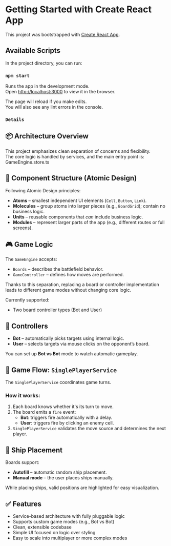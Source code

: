 # Getting Started with Create React App

This project was bootstrapped with [Create React App](https://github.com/facebook/create-react-app).

## Available Scripts

In the project directory, you can run:

### `npm start`

Runs the app in the development mode.\
Open [http://localhost:3000](http://localhost:3000) to view it in the browser.

The page will reload if you make edits.\
You will also see any lint errors in the console.


### `Details`

## 📦 Architecture Overview

This project emphasizes clean separation of concerns and flexibility.  
The core logic is handled by services, and the main entry point is: GameEngine.store.ts

## 🧩 Component Structure (Atomic Design)

Following Atomic Design principles:

- **Atoms** – smallest independent UI elements (`Cell`, `Button`, `Link`).
- **Molecules** – group atoms into larger pieces (e.g., `BoardGrid`); contain no business logic.
- **Units** – reusable components that *can* include business logic.
- **Modules** – represent larger parts of the app (e.g., different routes or full screens).

## 🎮 Game Logic

The `GameEngine` accepts:
- `Boards` – describes the battlefield behavior.
- `GameController` – defines how moves are performed.

Thanks to this separation, replacing a board or controller implementation leads to different game modes without changing core logic.

Currently supported:
- Two board controller types (Bot and User)

## 🧠 Controllers

- **Bot** – automatically picks targets using internal logic.
- **User** – selects targets via mouse clicks on the opponent’s board.

You can set up **Bot vs Bot** mode to watch automatic gameplay.

## 🔁 Game Flow: `SinglePlayerService`

The `SinglePlayerService` coordinates game turns.

### How it works:
1. Each board knows whether it's its turn to move.
2. The board emits a `fire` event:
   - **Bot**: triggers fire automatically with a delay.
   - **User**: triggers fire by clicking an enemy cell.
3. `SinglePlayerService` validates the move source and determines the next player.

## 🚢 Ship Placement

Boards support:
- **Autofill** – automatic random ship placement.
- **Manual mode** – the user places ships manually.

While placing ships, valid positions are highlighted for easy visualization.

## ✅ Features

- Service-based architecture with fully pluggable logic
- Supports custom game modes (e.g., Bot vs Bot)
- Clean, extensible codebase
- Simple UI focused on logic over styling
- Easy to scale into multiplayer or more complex modes

